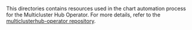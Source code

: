 This directories contains resources used in the chart automation process for the Multicluster Hub Operator.
For more details, refer to the [multiclusterhub-operator repository](https://github.com/stolostron/multiclusterhub-operator).
